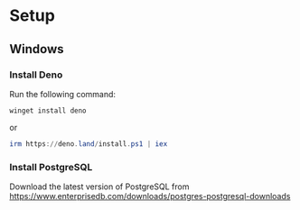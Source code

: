 # Setup
## Windows
### Install Deno
Run the following command:
```
winget install deno
```
or
```powershell
irm https://deno.land/install.ps1 | iex
```

### Install PostgreSQL
Download the latest version of PostgreSQL from https://www.enterprisedb.com/downloads/postgres-postgresql-downloads